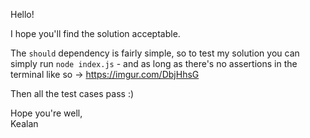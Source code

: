 Hello!

I hope you'll find the solution acceptable.  

The `should` dependency is fairly simple, so to test my solution you can simply run `node index.js` - and as long as there's no assertions in the terminal like so -> https://imgur.com/DbjHhsG  
  
Then all the test cases pass :)  
  
Hope you're well,  
Kealan
